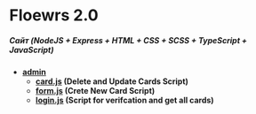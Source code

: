 # Floewrs 2.0
##### Сайт (NodeJS + Express + HTML + CSS + SCSS + TypeScript + JavaScript)
- **[admin](./)**
    - **[card.js](./card.js) (Delete and Update Cards Script)**
    - **[form.js](./form.js) (Crete New Card Script)**
    - **[login.js](./login.js) (Script for verifcation and get all cards)**
